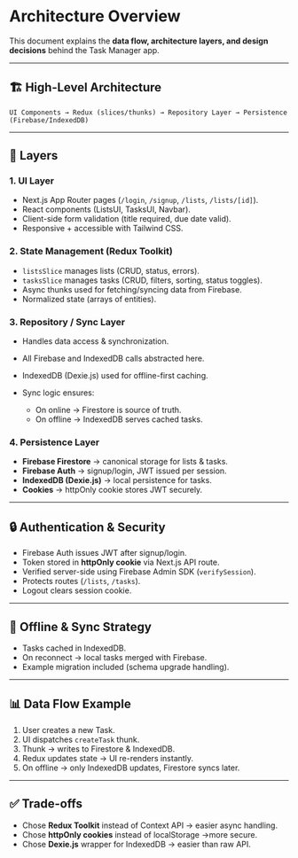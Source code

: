 # Architecture Overview

This document explains the **data flow, architecture layers, and design decisions** behind the Task Manager app.

---

## 🏗️ High-Level Architecture

```
UI Components → Redux (slices/thunks) → Repository Layer → Persistence (Firebase/IndexedDB)
```

---

## 🔹 Layers

### 1. **UI Layer**

* Next.js App Router pages (`/login`, `/signup`, `/lists`, `/lists/[id]`).
* React components (ListsUI, TasksUI, Navbar).
* Client-side form validation (title required, due date valid).
* Responsive + accessible with Tailwind CSS.

### 2. **State Management (Redux Toolkit)**

* `listsSlice` manages lists (CRUD, status, errors).
* `tasksSlice` manages tasks (CRUD, filters, sorting, status toggles).
* Async thunks used for fetching/syncing data from Firebase.
* Normalized state (arrays of entities).

### 3. **Repository / Sync Layer**

* Handles data access & synchronization.
* All Firebase and IndexedDB calls abstracted here.
* IndexedDB (Dexie.js) used for offline-first caching.
* Sync logic ensures:

  * On online → Firestore is source of truth.
  * On offline → IndexedDB serves cached tasks.

### 4. **Persistence Layer**

* **Firebase Firestore** → canonical storage for lists & tasks.
* **Firebase Auth** → signup/login, JWT issued per session.
* **IndexedDB (Dexie.js)** → local persistence for tasks.
* **Cookies** → httpOnly cookie stores JWT securely.

---

## 🔒 Authentication & Security

* Firebase Auth issues JWT after signup/login.
* Token stored in **httpOnly cookie** via Next.js API route.
* Verified server-side using Firebase Admin SDK (`verifySession`).
* Protects routes (`/lists`, `/tasks`).
* Logout clears session cookie.

---

## 🔄 Offline & Sync Strategy

* Tasks cached in IndexedDB.
* On reconnect → local tasks merged with Firebase.
* Example migration included (schema upgrade handling).

---

## 📊 Data Flow Example

1. User creates a new Task.
2. UI dispatches `createTask` thunk.
3. Thunk → writes to Firestore & IndexedDB.
4. Redux updates state → UI re-renders instantly.
5. On offline → only IndexedDB updates, Firestore syncs later.

---

## ✅ Trade-offs

* Chose **Redux Toolkit** instead of Context API → easier async handling.
* Chose **httpOnly cookies** instead of localStorage →more secure.
* Chose **Dexie.js** wrapper for IndexedDB → easier than raw API.
